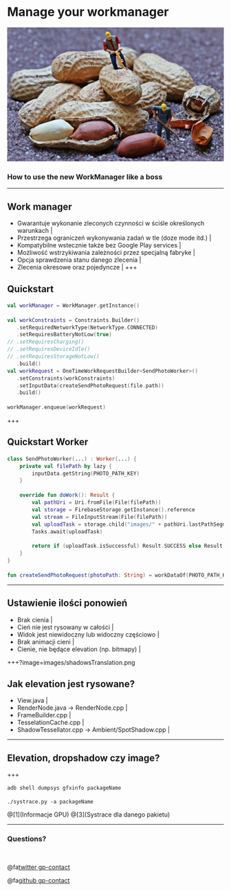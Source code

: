
# Manage your workmanager
![ninja](/images/miniature-figure-1745718_1280.jpg)
### How to use the new WorkManager like a boss
---
## Work manager
- Gwarantuje wykonanie zleconych czynności w ściśle określonych warunkach |
- Przestrzega ograniczeń wykonywania zadań w tle (doze mode itd.) |
- Kompatybilne wstecznie także bez Google Play services |
- Możliwość wstrzykiwania zależności przez specjalną fabryke |
- Opcja sprawdzenia stanu danego zlecenia |
- Zlecenia okresowe oraz pojedyncze |
+++
## Quickstart
```kotlin
val workManager = WorkManager.getInstance()

val workConstraints = Constraints.Builder()
   .setRequiredNetworkType(NetworkType.CONNECTED)
   .setRequiresBatteryNotLow(true)
// .setRequiresCharging()
// .setRequiresDeviceIdle()
// .setRequiresStorageNotLow()
   .build() 
val workRequest = OneTimeWorkRequestBuilder<SendPhotoWorker>()
   .setConstraints(workConstraints)
   .setInputData(createSendPhotoRequest(file.path))
   .build()

workManager.enqueue(workRequest)
```

+++
## Quickstart Worker
```kotlin
class SendPhotoWorker(...) : Worker(...) {
    private val filePath by lazy {
        inputData.getString(PHOTO_PATH_KEY)
    }

    override fun doWork(): Result {
        val pathUri = Uri.fromFile(File(filePath))
        val storage = FirebaseStorage.getInstance().reference
        val stream = FileInputStream(File(filePath))
        val uploadTask = storage.child("images/" + pathUri.lastPathSegment).putStream(stream)
        Tasks.await(uploadTask)

        return if (uploadTask.isSuccessful) Result.SUCCESS else Result.RETRY
    }
}

fun createSendPhotoRequest(photoPath: String) = workDataOf(PHOTO_PATH_KEY to photoPath)
```
---
## Ustawienie ilości ponowień
- Brak cienia |
- Cień nie jest rysowany w całości |
- Widok jest niewidoczny lub widoczny częściowo |
- Brak animacji cieni |
- Cienie, nie będące elevation (np. bitmapy) |

+++?image=images/shadowsTranslation.png

## Jak elevation jest rysowane?
- View.java |
- RenderNode.java -> RenderNode.cpp |
- FrameBuilder.cpp |
- TesselationCache.cpp |
- ShadowTessellator.cpp -> Ambient/SpotShadow.cpp |

---
## Elevation, dropshadow czy image?
+++
```
adb shell dumpsys gfxinfo packageName

./systrace.py -a packageName
```
@[1](Informacje GPU)
@[3](Systrace dla danego pakietu)

---
### Questions?

<br>

@fa[twitter gp-contact](@wojciech_warwas)

@fa[github gp-contact](@obiwanzenobi)
